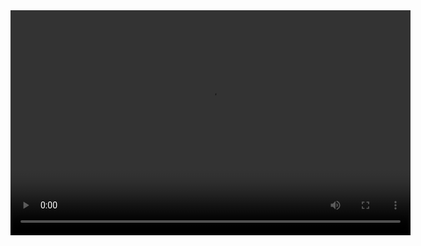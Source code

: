 <video width="640" height="360" controls>
  <source src="" type="video/mp4>
  Your browser does not support the video tag.
</video>

# Traffic Speed Estimation

This project utilizes OpenCV and Dlib libraries to estimate the speed of vehicles in a traffic video. It employs object detection and tracking techniques to monitor vehicle movements and calculate their speeds.

## Getting Started

These instructions will get you a copy of the project up and running on your local machine for development and testing purposes.

### Prerequisites

- Python 3.x
- OpenCV
- Dlib
- `vech.xml` (Classifier File)
- `carsVideo.mp4` (Sample Video File)

### Installation

1. Clone the repository:

   ```bash
   git clone https://github.com/your-username/traffic-speed-estimation.git
   ```

2. Install dependencies:

   ```bash
   pip install opencv-python dlib
   ```

### Usage

1. Place the `vech.xml` classifier file in the project directory.
2. Place the `carsVideo.mp4` video file in the project directory.
3. Run the script:

   ```bash
   python traffic_speed_estimation.py
   ```

## Functionality

- **Object Detection and Tracking**: Utilizes the Cascade Classifier from OpenCV to detect vehicles and Dlib's correlation tracker for tracking.
- **Speed Estimation**: Estimates the speed of vehicles based on their movement between consecutive frames.
- **Output**: Generates an output video `outTraffic.avi` with tracked vehicles and their estimated speeds.

